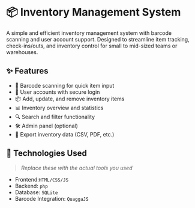 # 📦 Inventory Management System

A simple and efficient inventory management system with barcode scanning and user account support. Designed to streamline item tracking, check-ins/outs, and inventory control for small to mid-sized teams or warehouses.

## ✨ Features

- 📇 Barcode scanning for quick item input
- 👥 User accounts with secure login
- 📦 Add, update, and remove inventory items
- 📊 Inventory overview and statistics
- 🔍 Search and filter functionality
- 🛠️ Admin panel (optional)
- 🧾 Export inventory data (CSV, PDF, etc.)

## 🚀 Technologies Used

> _Replace these with the actual tools you used_

- Frontend:`HTML/CSS/JS`
- Backend: `php`
- Database: `SQLite`
- Barcode Integration: `QuaggaJS`
